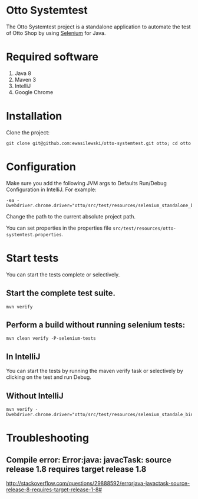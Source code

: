 Otto Systemtest
====================

The Otto Systemtest project is a standalone application to automate the test of Otto Shop by using
 [Selenium](http://www.seleniumhq.org) for Java.

# Required software

1. Java 8
2. Maven 3
3. IntelliJ
4. Google Chrome

# Installation

Clone the project:

    git clone git@github.com:ewasilewski/otto-systemtest.git otto; cd otto

# Configuration

Make sure you add the following JVM args to Defaults Run/Debug Configuration in IntelliJ. For example:

    -ea -Dwebdriver.chrome.driver="otto/src/test/resources/selenium_standalone_binaries/osx/googlechrome/64bit/chromedriver"

Change the path to the current absolute project path.

You can set properties in the properties file ``src/test/resources/otto-systemtest.properties``.

# Start tests

You can start the tests complete or selectively.

## Start the complete test suite.

    mvn verify

## Perform a build without running selenium tests:

    mvn clean verify -P-selenium-tests

## In IntelliJ

You can start the tests by running the maven verify task or selectively by clicking on the test and run Debug.

## Without IntelliJ

	mvn verify -Dwebdriver.chrome.driver="otto/src/test/resources/selenium_standale_binaries/osx/googlechrome/64bit/chromedriver"

# Troubleshooting

## Compile error: Error:java: javacTask: source release 1.8 requires target release 1.8

http://stackoverflow.com/questions/29888592/errorjava-javactask-source-release-8-requires-target-release-1-8#
